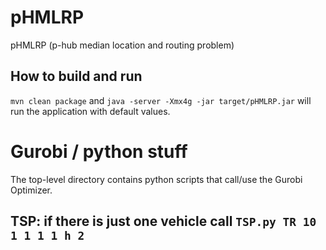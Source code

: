 # pHMLRP
pHMLRP (p-hub median location and routing problem)

## How to build and run
`mvn clean package` and `java -server -Xmx4g -jar target/pHMLRP.jar` will run the application with default values.




# Gurobi / python stuff
The top-level directory contains python scripts that call/use the Gurobi Optimizer.

## TSP: if there is just one vehicle call `TSP.py TR 10 1 1 1 1 h 2`